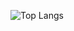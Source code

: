 ![Top Langs](https://github-readme-stats.vercel.app/api/top-langs/?username=gihansgamage&layout=compact&theme=onedark)
